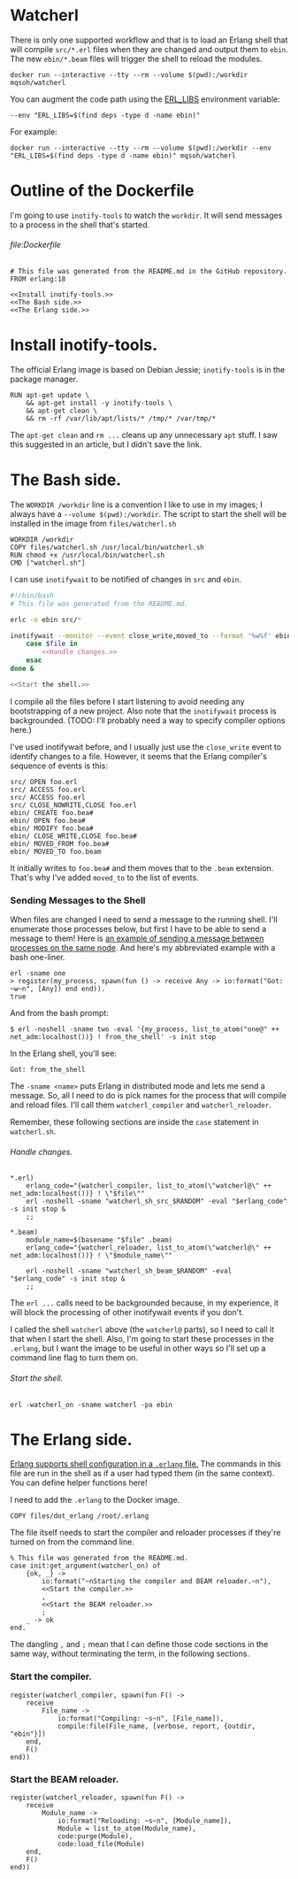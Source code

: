 # Watcherl

There is only one supported workflow and that is to load an Erlang shell that
will compile `src/*.erl` files when they are changed and output them to `ebin`.
The new `ebin/*.beam` files will trigger the shell to reload the modules.

    docker run --interactive --tty --rm --volume $(pwd):/workdir mqsoh/watcherl

You can augment the code path using the [ERL_LIBS][] environment variable:

    --env "ERL_LIBS=$(find deps -type d -name ebin)"

For example:

    docker run --interactive --tty --rm --volume $(pwd):/workdir --env "ERL_LIBS=$(find deps -type d -name ebin)" mqsoh/watcherl



# Outline of the Dockerfile

I'm going to use `inotify-tools` to watch the `workdir`. It will send messages
to a process in the shell that's started.


###### file:Dockerfile

```{name="file:Dockerfile"}
# This file was generated from the README.md in the GitHub repository.
FROM erlang:18

<<Install inotify-tools.>>
<<The Bash side.>>
<<The Erlang side.>>
```



# Install inotify-tools.

The official Erlang image is based on Debian Jessie; `inotify-tools` is in the
package manager.

```{.Dockerfile name="Install inotify-tools."}
RUN apt-get update \
    && apt-get install -y inotify-tools \
    && apt-get clean \
    && rm -rf /var/lib/apt/lists/* /tmp/* /var/tmp/*
```

The `apt-get clean` and `rm ...` cleans up any unnecessary `apt` stuff. I saw
this suggested in an article, but I didn't save the link.



# The Bash side.

The `WORKDIR /workdir` line is a convention I like to use in my images; I
always have a `--volume $(pwd):/workdir`. The script to start the shell will be
installed in the image from `files/watcherl.sh`

```{.Dockerfile name="The Bash side."}
WORKDIR /workdir
COPY files/watcherl.sh /usr/local/bin/watcherl.sh
RUN chmod +x /usr/local/bin/watcherl.sh
CMD ["watcherl.sh"]
```

I can use `inotifywait` to be notified of changes in `src` and `ebin`.

```{.bash name="file:files/watcherl.sh"}
#!/bin/bash
# This file was generated from the README.md.

erlc -o ebin src/*

inotifywait --monitor --event close_write,moved_to --format '%w%f' ebin src | while read file; do
    case $file in
        <<Handle changes.>>
    esac
done &

<<Start the shell.>>
```

I compile all the files before I start listening to avoid needing any
bootstrapping of a new project. Also note that the `inotifywait` process is
backgrounded. (TODO: I'll probably need a way to specify compiler options
here.)

I've used inotifywait before, and I usually just use the `close_write` event to
identify changes to a file. However, it seems that the Erlang compiler's
sequence of events is this:

    src/ OPEN foo.erl
    src/ ACCESS foo.erl
    src/ ACCESS foo.erl
    src/ CLOSE_NOWRITE,CLOSE foo.erl
    ebin/ CREATE foo.bea#
    ebin/ OPEN foo.bea#
    ebin/ MODIFY foo.bea#
    ebin/ CLOSE_WRITE,CLOSE foo.bea#
    ebin/ MOVED_FROM foo.bea#
    ebin/ MOVED_TO foo.beam

It initially writes to `foo.bea#` and them moves that to the `.beam` extension.
That's why I've added `moved_to` to the list of events.

### Sending Messages to the Shell

When files are changed I need to send a message to the running shell. I'll
enumerate those processes below, but first I have to be able to send a message
to them! Here is [an example of sending a message between processes on the same
node][].  And here's my abbreviated example with a bash one-liner.

    erl -sname one
    > register(my_process, spawn(fun () -> receive Any -> io:format("Got: ~w~n", [Any]) end end)).
    true

And from the bash prompt:

    $ erl -noshell -sname two -eval '{my_process, list_to_atom("one@" ++ net_adm:localhost())} ! from_the_shell' -s init stop

In the Erlang shell, you'll see:

    Got: from_the_shell

The `-sname <name>` puts Erlang in distributed mode and lets me send a message.
So, all I need to do is pick names for the process that will compile and reload
files. I'll call them `watcherl_compiler` and `watcherl_reloader`.

Remember, these following sections are inside the `case` statement in `watcherl.sh`.

###### Handle changes.

```{name="Handle changes."}
*.erl)
    erlang_code="{watcherl_compiler, list_to_atom(\"watcherl@\" ++ net_adm:localhost())} ! \"$file\""
    erl -noshell -sname "watcherl_sh_src_$RANDOM" -eval "$erlang_code" -s init stop &
    ;;

*.beam)
    module_name=$(basename "$file" .beam)
    erlang_code="{watcherl_reloader, list_to_atom(\"watcherl@\" ++ net_adm:localhost())} ! \"$module_name\""

    erl -noshell -sname "watcherl_sh_beam_$RANDOM" -eval "$erlang_code" -s init stop &
    ;;
```

The `erl ...` calls need to be backgrounded because, in my experience, it will
block the processing of other inotifywait events if you don't.

I called the shell `watcherl` above (the `watcherl@` parts), so I need to call
it that when I start the shell. Also, I'm going to start these processes in the
`.erlang`, but I want the image to be useful in other ways so I'll set up a
command line flag to turn them on.

###### Start the shell.

```{name="Start the shell."}
erl -watcherl_on -sname watcherl -pa ebin
```



# The Erlang side.

[Erlang supports shell configuration in a `.erlang` file.][] The commands in
this file are run in the shell as if a user had typed them (in the same
context). You can define helper functions here!

I need to add the `.erlang` to the Docker image.

```{name="The Erlang side."}
COPY files/dot_erlang /root/.erlang
```

The file itself needs to start the compiler and reloader processes if they're
turned on from the command line.

```{name="file:files/dot_erlang"}
% This file was generated from the README.md.
case init:get_argument(watcherl_on) of
    {ok, _} ->
        io:format("~nStarting the compiler and BEAM reloader.~n"),
        <<Start the compiler.>>
        ,
        <<Start the BEAM reloader.>>
        ;
    _ -> ok
end.
```

The dangling `,` and `;` mean that I can define those code sections in the same
way, without terminating the term, in the following sections.

### Start the compiler.

```{name="Start the compiler."}
register(watcherl_compiler, spawn(fun F() ->
    receive
        File_name ->
            io:format("Compiling: ~s~n", [File_name]),
            compile:file(File_name, [verbose, report, {outdir, "ebin"}])
    end,
    F()
end))
```

### Start the BEAM reloader.

```{name="Start the BEAM reloader."}
register(watcherl_reloader, spawn(fun F() ->
    receive
        Module_name ->
            io:format("Reloading: ~s~n", [Module_name]),
            Module = list_to_atom(Module_name),
            code:purge(Module),
            code:load_file(Module)
    end,
    F()
end))
```



[Erlang supports shell configuration in a `.erlang` file.]: http://erlang.org/doc/man/erl.html#id179026
[an example of sending a message between processes on the same node]: http://stackoverflow.com/a/16913797/8710
[ERL_LIBS]: http://erlang.org/doc/man/code.html

